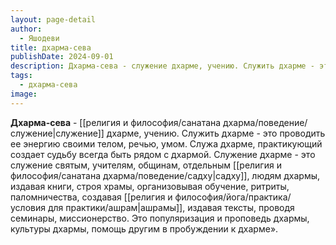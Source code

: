 ```yaml
---
layout: page-detail
author:
  - Яшодеви
title: дхарма-сева
publishDate: 2024-09-01
description: Дхарма-сева - служение дхарме, учению. Служить дхарме - это проводить ее энергию своими телом, речью, умом. Служа дхарме, практикующий создает судьбу всегда быть рядом с дхармой.
tags:
  - дхарма-сева
image:
---
```

**Дхарма-сева** - [[религия и философия/санатана дхарма/поведение/служение|служение]] дхарме, учению.
Служить дхарме - это проводить ее энергию своими телом, речью, умом. Служа дхарме, практикующий создает судьбу всегда быть рядом с дхармой. Служение дхарме - это служение святым, учителям, общинам, отдельным [[религия и философия/санатана дхарма/поведение/садху|садху]], людям дхармы, издавая книги, строя храмы, организовывая обучение, ритриты, паломничества, создавая [[религия и философия/йога/практика/условия для практики/ашрам|ашрамы]], издавая тексты, проводя семинары, миссионерство. Это популяризация и проповедь дхармы, культуры дхармы, помощь другим в пробуждении к дхарме».

